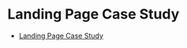 # Landing Page Case Study

<!-- TOC -->

- [Landing Page Case Study](#landing-page-case-study)

<!-- /TOC -->

